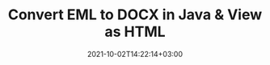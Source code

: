 ---
############################# Static ############################
layout: "autogen-gist"
date: 2021-10-02T14:22:14+03:00
draft: false
path: "total/java/conversion/eml-to-docx/"
other_out_formats: "PDF DOCX DOT DOTX DOTM TXT RTF HTML MHTML XLS XLSX XLSM XLT XLTX XLTM DIF PPT PPTX PPS PPSX POT POTX POTM ODT OTT EMZ WMZ SVGZ TEX DCM WMF BMP PNG GIF JPEG TIFF"
ad_headline: "Java EML to DOCX Conversion"
ad_description: "EML to DOCX document conversion API for Java | 100+ file formats supported"

############################# Head ############################
head_title: "Convert EML to DOCX in Java & J2SE Applications"
head_description: "Java document conversion library to convert EML to DOCX and 100+ other file formats in Java & J2SE applications. View the Converted DOCX document as HTML viewer."

############################# Header ############################
title: "Convert EML to DOCX in Java & View as HTML"
description: "Programmatically convert EML to DOCX in Java & J2SE applications using flexible document manipulation options to customize the resultant document. Convert the complete document or some specific pages based on page numbers or selective page ranges using Java EML to DOCX conversion library."

############################# SubMenu ############################
submenu:
    enable: false

############################# Content ############################
content:
    enable: true
    block:
    - title_left: "How to Convert EML to DOCX in Java"
      content_left: |
          Perform EML to DOCX file conversion in Java using three simple steps. View the converted document as HTML without any external software dependency.

          -   Create a new instance of **Converter** class and load the EML file
          -   Set **ConvertOptions** for the DOCX document type
          -   Call **Convert** method of **Converter** class instance for conversion to DOCX
          -   Set options for HTML viewer
          -   Create **Viewer** object to view converted DOCX as HTML
          
      title_right: "Downloads & Installation Instructions"
      content_right: |
          You require `GroupDocs.Conversion` & `GroupDocs.Viewer` namespaces to convert between 100+ documents and image file formats such as PDF, Microsoft Word, Excel, PowerPoint, Project, Visio, Outlook, HTML and diagrams. Explore other [Java APIs for Office documents](https://products.conholdate.com/total/java/) as offered by Conholdate.Total.
          
          Get the respective assembly files from the [downloads](https://downloads.conholdate.com/total/java) or fetch the whole package from [Maven](https://repository.conholdate.com/webapp/#/artifacts/browse/tree/General/repo) to add `Conholdate.Total` directly in your workspace.
          
      gisthash: "675fd7fb45acf595fd9f872593eb2899"
      gistfile: "word-to-pdf-conversion.java"
          
    - title_left: "Convert Password Protected EML to DOCX"
      content_left: |
          Accurately load and convert documents that are protected with a password within your Java based applications. The file format conversion API also supports rendering remote documents from different sources including S3, Blob, FTP, Stream, URL or a local disk.

          -   Create new instance of **Converter** class and pass source document path
          -   Instantiate the proper **ConvertOptions** class e.g. (**PdfConvertOptions**, **WordProcessingConvertOptions**, **SpreadsheetConvertOptions** etc.)
          -   Call **convert** method of **Converter** class instance and pass filename for the converted document
        
      title_right: "Source Document Information Extraction"
      content_right: |
          The documents information extraction feature not only allows getting the basic information about the source document file but it also supports extracting some valuable file-format specific information such as project start and end dates of a Microsoft Project file, any printing restrictions on a PDF document, list of folders enclosed in an Outlook data file etc. 

          Convert popular document file formats on different operating systems such as Windows, Linux or macOS while using development environments such as NetBeans, IntelliJ IDEA and Eclipse.
          
      gisthash: "35e23082b8fa43502d6784c38947eef1"
      gistfile: "password-protected-word-document-to-pdf-conversion.java"

    - title_left: "Convert Specific Word Pages to PDF in Java"
      content_left: |
          Java document conversion API allows you to choose selected pages from the source document and accurately convert to the supported document format. The code example below shows how to convert the 1st and 4th pages of a Word document to the resultant PDF file.

          -   Create a new instance of **Converter** class and load input (Word) document
          -   Instantiate the proper **ConvertOptions** class e.g. (**PdfConvertOptions**, **WordProcessingConvertOptions**, **SpreadsheetConvertOptions** etc)
          -   Set **setPages** property of the **ConvertOptions** instance and mention specific page number to be converted
          -   Call **convert** method of **Converter** class instance and pass filename (PDF) for the converted document
        
      title_right: "Caching Converted Document Results"
      content_right: |
          In some cases, the converted document size is bigger and it takes time to be converted. The document conversion library offers the caching feature to efficiently manage such situations and speed up the repetitive conversion process. Enable the ICache interface to work with custom cache implementation using the extension point and control the cache conversion, as you prefer.

          The conversion result is saved to the local drive by default but any type of cache storage can be supported by implementing the appropriate interfaces such as Amazon S3, Dropbox, Google Drive, Windows Azure, Reddis or any other.
          
      gisthash: "98e5756c4d2150212f5abd2eb2067059"
      gistfile: "convert-specific-word-document-pages-to-pdf.java"
############################# About Formats ############################
about_formats:
    enable: false
############################# More Formats ############################
more_formats:
    enable: true
    auto: false
    other_out_formats: PDF DOCX DOT DOTX DOTM TXT RTF HTML MHTML XLS XLSX XLSM XLT XLTX XLTM DIF PPT PPTX PPS PPSX POT POTX POTM ODT OTT EMZ WMZ SVGZ TEX DCM WMF BMP PNG GIF JPEG TIFF
############################# Back to top ###############################
back_to_top:
  enable: true
---